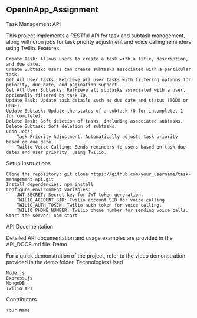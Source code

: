 ## OpenInApp_Assignment

Task Management API

This project implements a RESTful API for task and subtask management, along with cron jobs for task priority adjustment and voice calling reminders using Twilio.
Features

    Create Task: Allows users to create a task with a title, description, and due date.
    Create Subtask: Users can create subtasks associated with a particular task.
    Get All User Tasks: Retrieve all user tasks with filtering options for priority, due date, and pagination support.
    Get All User Subtasks: Retrieve all subtasks associated with a user, optionally filtered by task ID.
    Update Task: Update task details such as due date and status (TODO or DONE).
    Update Subtask: Update the status of a subtask (0 for incomplete, 1 for complete).
    Delete Task: Soft deletion of tasks, including associated subtasks.
    Delete Subtask: Soft deletion of subtasks.
    Cron Jobs:
        Task Priority Adjustment: Automatically adjusts task priority based on due date.
        Twilio Voice Calling: Sends reminders to users based on task due dates and user priority, using Twilio.

Setup Instructions

    Clone the repository: git clone https://github.com/your_username/task-management-api.git
    Install dependencies: npm install
    Configure environment variables:
        JWT_SECRET: Secret key for JWT token generation.
        TWILIO_ACCOUNT_SID: Twilio account SID for voice calling.
        TWILIO_AUTH_TOKEN: Twilio auth token for voice calling.
        TWILIO_PHONE_NUMBER: Twilio phone number for sending voice calls.
    Start the server: npm start

API Documentation

Detailed API documentation and usage examples are provided in the API_DOCS.md file.
Demo

For a quick demonstration of the project, refer to the video demonstration provided in the demo folder.
Technologies Used

    Node.js
    Express.js
    MongoDB
    Twilio API

Contributors

    Your Name



